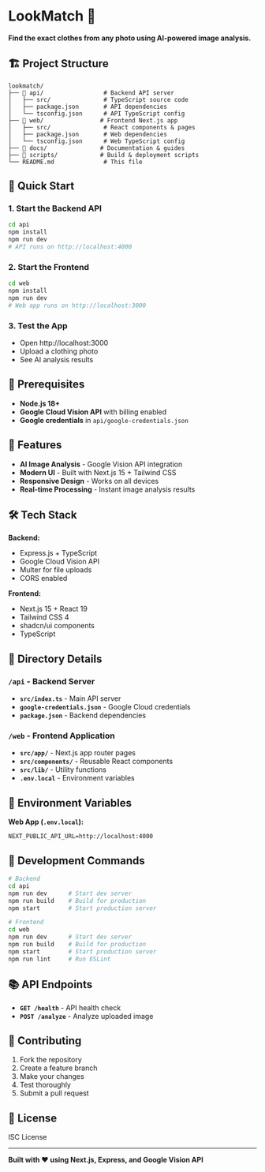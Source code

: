 # LookMatch 🎯

**Find the exact clothes from any photo using AI-powered image analysis.**

## 🏗️ Project Structure

```
lookmatch/
├── 📁 api/                 # Backend API server
│   ├── src/               # TypeScript source code
│   ├── package.json       # API dependencies
│   └── tsconfig.json      # API TypeScript config
├── 📁 web/                # Frontend Next.js app
│   ├── src/               # React components & pages
│   ├── package.json       # Web dependencies
│   └── tsconfig.json      # Web TypeScript config
├── 📁 docs/               # Documentation & guides
├── 📁 scripts/            # Build & deployment scripts
└── README.md              # This file
```

## 🚀 Quick Start

### 1. Start the Backend API
```bash
cd api
npm install
npm run dev
# API runs on http://localhost:4000
```

### 2. Start the Frontend
```bash
cd web
npm install
npm run dev
# Web app runs on http://localhost:3000
```

### 3. Test the App
- Open http://localhost:3000
- Upload a clothing photo
- See AI analysis results

## 🔧 Prerequisites

- **Node.js 18+**
- **Google Cloud Vision API** with billing enabled
- **Google credentials** in `api/google-credentials.json`

## 📱 Features

- **AI Image Analysis** - Google Vision API integration
- **Modern UI** - Built with Next.js 15 + Tailwind CSS
- **Responsive Design** - Works on all devices
- **Real-time Processing** - Instant image analysis results

## 🛠️ Tech Stack

**Backend:**
- Express.js + TypeScript
- Google Cloud Vision API
- Multer for file uploads
- CORS enabled

**Frontend:**
- Next.js 15 + React 19
- Tailwind CSS 4
- shadcn/ui components
- TypeScript

## 📁 Directory Details

### `/api` - Backend Server
- **`src/index.ts`** - Main API server
- **`google-credentials.json`** - Google Cloud credentials
- **`package.json`** - Backend dependencies

### `/web` - Frontend Application
- **`src/app/`** - Next.js app router pages
- **`src/components/`** - Reusable React components
- **`src/lib/`** - Utility functions
- **`.env.local`** - Environment variables

## 🔑 Environment Variables

**Web App (`.env.local`):**
```
NEXT_PUBLIC_API_URL=http://localhost:4000
```

## 🚀 Development Commands

```bash
# Backend
cd api
npm run dev      # Start dev server
npm run build    # Build for production
npm start        # Start production server

# Frontend
cd web
npm run dev      # Start dev server
npm run build    # Build for production
npm start        # Start production server
npm run lint     # Run ESLint
```

## 📚 API Endpoints

- **`GET /health`** - API health check
- **`POST /analyze`** - Analyze uploaded image

## 🤝 Contributing

1. Fork the repository
2. Create a feature branch
3. Make your changes
4. Test thoroughly
5. Submit a pull request

## 📄 License

ISC License

---

**Built with ❤️ using Next.js, Express, and Google Vision API**

